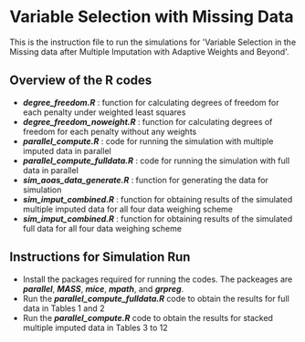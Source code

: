 # Variable Selection with Missing Data
This is the instruction file to run the simulations for 'Variable Selection in the Missing data after Multiple Imputation with Adaptive Weights and Beyond'.

## Overview of the R codes
* ***degree_freedom.R*** : function for calculating degrees of freedom for each penalty under weighted least squares
* ***degree_freedom_noweight.R*** : function for calculating degrees of freedom for each penalty without any weights
* ***parallel_compute.R*** : code for running the simulation with multiple imputed data in parallel
* ***parallel_compute_fulldata.R*** : code for running the simulation with full data in parallel
* ***sim_aoas_data_generate.R*** : function for generating the data for simulation
* ***sim_imput_combined.R*** : function for obtaining results of the simulated multiple imputed data for all four data weighing scheme
* ***sim_imput_combined.R*** : function for obtaining results of the simulated full data for all four data weighing scheme

## Instructions for Simulation Run
* Install the packages required for running the codes. The packeages are ***parallel***, ***MASS***, ***mice***, ***mpath***, and ***grpreg***.
* Run the ***parallel_compute_fulldata.R*** code to obtain the results for full data in Tables 1 and 2
* Run the ***parallel_compute.R*** code to obtain the results for stacked multiple imputed data in Tables 3 to 12
